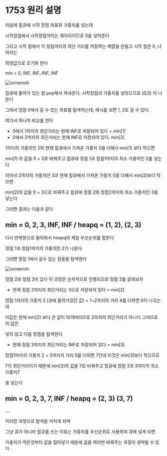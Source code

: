 # 1753 원리 설명

처음에 힙큐에 시작 정점 좌표와 가중치를 넣는데

시작정점에서 시작정점까지는 제자리이므로 0을 넣어준다

그리고 시작 점에서 각 정점까지의 최단 거리를 저장하는 배열을 만들고 시작 점은 0, 나머지는

최댓값으로 초기화 한다

min = 0, INF, INF, INF, INF

![screensh](../img/1753-1.png)

힙큐에 들어가 있는 걸 pop해서 꺼내온다. 시작정점과 가중치를 넣엇으므로 (0,0) 이 나온다

그래서 정점 0에서 갈 수 있는 좌표를 탐색하는데, 예시를 보면 1, 2로 갈 수 있다.

여기서 하나씩 비교를 한다 

+ 0에서 1까지의 최단거리는 현재 INF로 저장되어 있다 = min[1]
+ 0에서 2까지의 최단거리는 현재 INF로 저장되어 있다. min[2]

1까지의 가중치인 2와 현재 힙큐에서 가져온 가중치 0을 더해서 min[1] 보다 작으면

min[1] 의 값을 0 + 2로 바꿔주고 힙큐에 정점 1과 정점1까지의 최소 가중치인 2를 넣는다



이어서 2까지의 가중치인 3과 현재 힙큐에서 가져온 가중치 0을 더해서 min[2]보다 작으면

min[2]의 값을 0 + 3으로 바꿔주고 힙큐에 정점 2와 정점2까지의 최소 가중치인 3을 넣는다

그러면 결과는 다음과 같다

## min = 0, 2, 3, INF, INF    /    heapq = (1, 2), (2, 3)



다시 반복문으로 돌아와서 heapq의 제일 우선순위를 팝한다

정점 1과 정점1까지의 가중치인 2가 나온다

그러면 정점 1에서 갈수 있는 점들을 탐색한다

![screensh](../img/1753-2.png)

정점 2와 정점 3이 있다 이 과정은 순차적으로 진행되므로 정점 2를 살펴보자

+ 현재 정점 2까지의 최단거리는 3으로 저장되어 있다 = min[2]

정점 1까지의 가중치 2 (큐에 들어가있던 값) + 1~2까지의 거리 4를 더하면 6이 나오는데

이값은 현재 min[2] 보다 큰 값이 되어버리므로 2까지의 최단거리가 아니다 그러므로 이 값은

넣지 않고 다음 정점을 탐색한다



+ 현재 정점 3까지의 최단거리는 INF로 저장되어 있다 = min[3]

정점1까지의 가중치 2 + 3까지의 거리 5를 더하면 7인데 이것은 min[3]보다 작으므로

7이 최단거리이기 때문에 min[3]의 값을 7로 바꿔주고 힙큐에 정점 3과 3까지의 최소 가중치7

을 넣는다



## min = 0, 2, 3, 7, INF    /   heapq = (2, 3) (3, 7)

....



이러한 과정으로 탐색을 거치게 되며

그냥 큐가 아니라 힙큐를 쓰는 이유는 가중치를 우선순위로 사용하여 큐에 넣게 되면

가중치가 적은것부터 값을 집어넣기 때문에 값을 여러번 바꿔주는 과정이 생략될 수 있다.